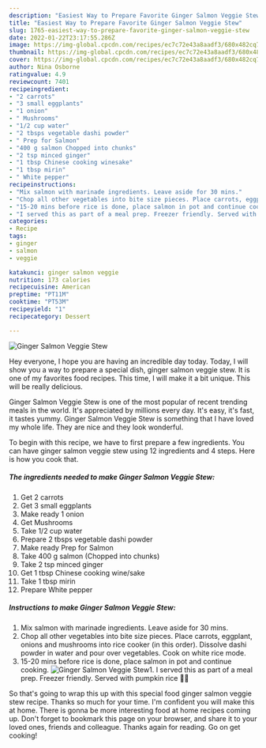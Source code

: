 ```yaml
---
description: "Easiest Way to Prepare Favorite Ginger Salmon Veggie Stew"
title: "Easiest Way to Prepare Favorite Ginger Salmon Veggie Stew"
slug: 1765-easiest-way-to-prepare-favorite-ginger-salmon-veggie-stew
date: 2022-01-22T23:17:55.286Z
image: https://img-global.cpcdn.com/recipes/ec7c72e43a8aadf3/680x482cq70/ginger-salmon-veggie-stew-recipe-main-photo.jpg
thumbnail: https://img-global.cpcdn.com/recipes/ec7c72e43a8aadf3/680x482cq70/ginger-salmon-veggie-stew-recipe-main-photo.jpg
cover: https://img-global.cpcdn.com/recipes/ec7c72e43a8aadf3/680x482cq70/ginger-salmon-veggie-stew-recipe-main-photo.jpg
author: Nina Osborne
ratingvalue: 4.9
reviewcount: 7401
recipeingredient:
- "2 carrots"
- "3 small eggplants"
- "1 onion"
- " Mushrooms"
- "1/2 cup water"
- "2 tbsps vegetable dashi powder"
- " Prep for Salmon"
- "400 g salmon Chopped into chunks"
- "2 tsp minced ginger"
- "1 tbsp Chinese cooking winesake"
- "1 tbsp mirin"
- " White pepper"
recipeinstructions:
- "Mix salmon with marinade ingredients. Leave aside for 30 mins."
- "Chop all other vegetables into bite size pieces. Place carrots, eggplant, onions and mushrooms into rice cooker (in this order). Dissolve dashi powder in water and pour over vegetables. Cook on white rice mode."
- "15-20 mins before rice is done, place salmon in pot and continue cooking."
- "I served this as part of a meal prep. Freezer friendly. Served with pumpkin rice 🍚🎃"
categories:
- Recipe
tags:
- ginger
- salmon
- veggie

katakunci: ginger salmon veggie 
nutrition: 173 calories
recipecuisine: American
preptime: "PT11M"
cooktime: "PT53M"
recipeyield: "1"
recipecategory: Dessert

---
```



![Ginger Salmon Veggie Stew](https://img-global.cpcdn.com/recipes/ec7c72e43a8aadf3/680x482cq70/ginger-salmon-veggie-stew-recipe-main-photo.jpg)

Hey everyone, I hope you are having an incredible day today. Today, I will show you a way to prepare a special dish, ginger salmon veggie stew. It is one of my favorites food recipes. This time, I will make it a bit unique. This will be really delicious.

Ginger Salmon Veggie Stew is one of the most popular of recent trending meals in the world. It's appreciated by millions every day. It's easy, it's fast, it tastes yummy. Ginger Salmon Veggie Stew is something that I have loved my whole life. They are nice and they look wonderful.




To begin with this recipe, we have to first prepare a few ingredients. You can have ginger salmon veggie stew using 12 ingredients and 4 steps. Here is how you cook that.

<!--inarticleads1-->

##### The ingredients needed to make Ginger Salmon Veggie Stew:

1. Get 2 carrots
1. Get 3 small eggplants
1. Make ready 1 onion
1. Get  Mushrooms
1. Take 1/2 cup water
1. Prepare 2 tbsps vegetable dashi powder
1. Make ready  Prep for Salmon
1. Take 400 g salmon (Chopped into chunks)
1. Take 2 tsp minced ginger
1. Get 1 tbsp Chinese cooking wine/sake
1. Take 1 tbsp mirin
1. Prepare  White pepper




<!--inarticleads2-->

##### Instructions to make Ginger Salmon Veggie Stew:

1. Mix salmon with marinade ingredients. Leave aside for 30 mins.
1. Chop all other vegetables into bite size pieces. Place carrots, eggplant, onions and mushrooms into rice cooker (in this order). Dissolve dashi powder in water and pour over vegetables. Cook on white rice mode.
1. 15-20 mins before rice is done, place salmon in pot and continue cooking.
<img src="//assets-global.cpcdn.com/assets/icons/button_play-2c75c40dde080a61004c1f40b05d8f140eaff45d7e9e6481dc71c63d2e7c4909.png" alt="Ginger Salmon Veggie Stew">1. I served this as part of a meal prep. Freezer friendly. Served with pumpkin rice 🍚🎃




So that's going to wrap this up with this special food ginger salmon veggie stew recipe. Thanks so much for your time. I'm confident you will make this at home. There is gonna be more interesting food at home recipes coming up. Don't forget to bookmark this page on your browser, and share it to your loved ones, friends and colleague. Thanks again for reading. Go on get cooking!
